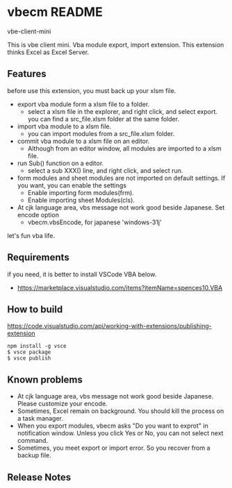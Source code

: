 # vbecm README

vbe-client-mini

This is vbe client mini.
Vba module export, import extension.
This extension thinks Excel as Excel Server.

## Features

before use this extension, you must back up your xlsm file.

* export vba module form a xlsm file to a folder.
  * select a xlsm file in the explorer, and right click, and select export.
  you can find a src_file.xlsm folder at the same folder.
* import vba module to a xlsm file.
  * you can import modules from a src_file.xlsm folder.
* commit vba module to a xlsm file on an editor.
  * Although from an editor window, all modules are imported to a xlsm file.
* run Sub() function on a editor.
  * select a sub XXX() line, and right click, and select run.
* form modules and sheet modules are not imported on default settings. If you want, you can enable the settings
  * Enable importing form modules(frm).
  * Enable importing sheet Modules(cls). 
* At cjk language area, vbs message not work good beside Japanese. Set encode option
  * vbecm.vbsEncode, for japanese 'windows-31j'

let's fun vba life.


## Requirements

if you need, it is better to install VSCode VBA below.
* https://marketplace.visualstudio.com/items?itemName=spences10.VBA


## How to build

https://code.visualstudio.com/api/working-with-extensions/publishing-extension

```
npm install -g vsce
$ vsce package
$ vsce publish
```

## Known problems

* At cjk language area, vbs message not work good beside Japanese. Please customize your encode.
* Sometimes, Excel remain on background. You should kill the process on a task manager.
* When you export modules, vbecm asks "Do you want to exprot" in notification window.
  Unless you click Yes or No, you can not select next command.
* Sometimes, you meet export or import error. So you recover from a backup file.

## Release Notes

